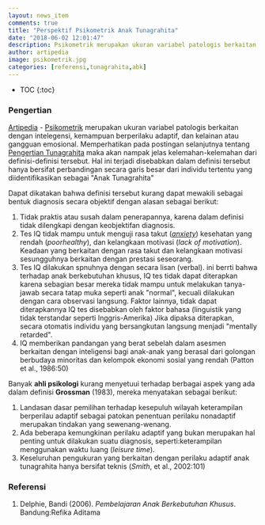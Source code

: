 ```yaml
---
layout: news_item
comments: true
title: "Perspektif Psikometrik Anak Tunagrahita"
date: "2018-06-02 12:01:47"
description: Psikometrik merupakan ukuran variabel patologis berkaitan dengan intelegensi, kemampuan berperilaku adaptif, dan kelainan atau gangguan emosional.
author: artipedia
image: psikometrik.jpg
categories: [referensi,tunagrahita,abk]
---
```

* TOC
{:toc}

### Pengertian 
[Artipedia](https://artipedia.id "Artipedia") - [Psikometrik](https://artipedia.id/wiki/perspektif-psikometrik-anak-tunagrahita.html "Psikometrik") merupakan ukuran variabel patologis berkaitan dengan intelegensi, kemampuan berperilaku adaptif, dan kelainan atau gangguan emosional. Memperhatikan pada postingan selanjutnya tentang [Pengertian Tunagrahita](https://artipedia.id/wiki/tunagrahita "Apa itu Tunagrahita") maka akan nampak jelas kelemahan-kelemahan dari definisi-definisi tersebut. Hal ini terjadi disebabkan dalam definisi tersebut hanya bersifat perbandingan secara garis besar dari individu tertentu yang diidentifikasikan sebagai "Anak Tunagrahita"

Dapat dikatakan bahwa definisi tersebut kurang dapat mewakili sebagai bentuk diagnosis secara objektif dengan alasan sebagai berikut:
1. Tidak praktis atau susah dalam penerapannya, karena dalam definisi tidak dilengkapi dengan keobjektifan diagnosis.
2. Tes IQ tidak mampu untuk menguji rasa takut (*[anxiety](https://en.wikipedia.org/wiki/Anxiety "anxiety")*) kesehatan yang rendah (*poorhealthy*), dan kelangkaan motivasi (*lack of motivation*). Keadaan yang berkaitan dengan rasa takut dan kelangkaan motivasi sesungguhnya berkaitan dengan prestasi seseorang.
3. Tes IQ dilakukan spnuhnya dengan secara lisan (verbal). ini berrti bahwa terhadap anak berkebutuhan khusus, IQ tes tidak dapat diterapkan karena sebagian besar mereka tidak mampu untuk melakukan tanya-jawab secara tatap muka seperti anak "normal", kecuali dilakukan dengan cara observasi langsung. Faktor lainnya, tidak dapat diterapkannya IQ tes disebabkan oleh faktor bahasa (linguistik yang tidak terstandar seperti Inggris-Amerika) Jika dipaksa diterapkan, secara otomatis individu yang bersangkutan langsung menjadi "mentally retarded".
4. IQ memberikan pandangan yang berat sebelah dalam asesmen berkaitan dengan inteligensi bagi anak-anak yang berasal dari golongan berbudaya minoritas dan kelompok ekonomi sosial yang rendah (Patton et al., 1986:50)

Banyak **ahli psikologi** kurang menyetuui terhadap berbagai aspek yang ada dalam definisi **Grossman** (1983), mereka menyatakan sebagai berikut:
1. Landasan dasar pemilihan terhadap kesepuluh wilayah keterampilan berperilau adaptif sebagai patokan penentuan perilaku nonadaptif merupakan tindakan yang sewenang-wenang.
2. Ada beberapa kemungkinan perilaku adaptif yang bukan merupakan hal penting untuk dilakukan suatu diagnosis, seperti:keterampilan menggunakan waktu luang (*leisure time*).
3. Keseluruhan pengukuran yang berkaitan dengan perilaku adaptif anak tunagrahita hanya bersifat teknis (*Smith*, et al., 2002:101)

### Referensi
1. Delphie, Bandi (2006). *Pembelajaran Anak Berkebutuhan Khusus*. Bandung:Refika Aditama
